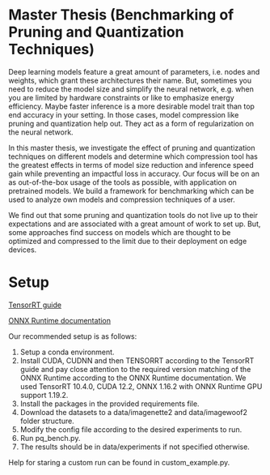 # Master Thesis (Benchmarking of Pruning and Quantization Techniques)


Deep learning models feature a great amount of parameters, i.e. nodes and weights, which grant these architectures their name. But, sometimes you need to reduce the model size and simplify the neural network, e.g. when you are limited by hardware constraints or like to emphasize energy efficiency. Maybe faster inference is a more desirable model trait than top end accuracy in your setting. In those cases, model compression like pruning and quantization help out. They act as a form of regularization on the neural network.

In this master thesis, we investigate the effect of pruning and quantization techniques on different models and determine which compression tool has the greatest effects in terms of model size reduction and inference speed gain while preventing an impactful loss in accuracy. Our focus will be on an as out-of-the-box usage of the tools as possible, with application on pretrained models. We build a framework for benchmarking which can be used to analyze own models and compression techniques of a user.

We find out that some pruning and quantization tools do not live up to their expectations and are associated with a great amount of work to set up. But, some approaches find success on models which are thought to be optimized and compressed to the limit due to their deployment on edge devices.

# Setup

[TensorRT guide](https://medium.com/kgxperience/how-to-install-tensorrt-a-comprehensive-guide-99557c0e9d6)

[ONNX Runtime documentation](https://onnxruntime.ai/docs/execution-providers/TensorRT-ExecutionProvider.html)

Our recommended setup is as follows:

<ol>
  <li>Setup a conda environment.</li>
  <li>Install CUDA, CUDNN and then TENSORRT according to the TensorRT guide and pay close attention to the required version matching of the ONNX Runtime according to the ONNX Runtime documentation. We used TensorRT 10.4.0, CUDA 12.2, ONNX 1.16.2 with ONNX Runtime GPU support 1.19.2.</li>
  <li>Install the packages in the provided requirements file.</li>
  <li>Download the datasets to a data/imagenette2 and data/imagewoof2 folder structure.</li>
  <li>Modify the config file according to the desired experiments to run.</li>
  <li>Run pq_bench.py.</li>
  <li>The results should be in data/experiments if not specified otherwise.</li>
</ol> 

Help for staring a custom run can be found in custom_example.py.
